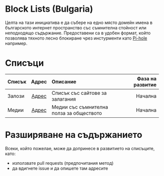 # Block Lists (Bulgaria)

Целта на тази инициатива е да събере на едно място домейн имена в българското интернет пространство със съмнителна стойност или неподходящо съдържание.
Предоставени са в удобен формат, който позволява тяхното лесно блокиране чрез инстурменти като [Pi-hole](https://pi-hole.net) например.

# Списъци
Списък | Адрес | Описание | Фаза на развитие
-- | :--: | :-- | --:
Залози | [Адрес](https://cybergeeksltd.github.io/block-lists/gambling.txt) | Списък със сайтове за залагания | Начална
Медии | [Адрес](https://cybergeeksltd.github.io/block-lists/media.txt) | Медии със съмнителна полза за обществото | Начална

# Разширяване на съдържанието
Всеки, който пожелае, може да допринесе в развитието на списъците, като:
- използвате pull requests (предпочитания метод)
- да вдигнете issue и да опишете там адресите
